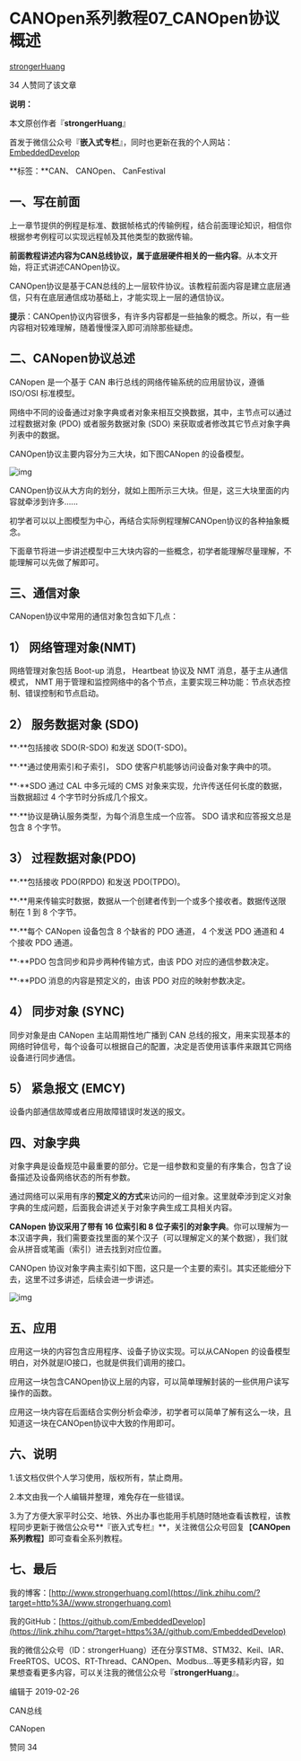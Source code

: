 # CANOpen系列教程07_CANOpen协议概述

[strongerHuang](https://www.zhihu.com/people/strongerHuang.com)


34 人赞同了该文章

**说明：**

本文原创作者『**strongerHuang**』

首发于微信公众号『**嵌入式专栏**』，同时也更新在我的个人网站：[EmbeddedDevelop](https://link.zhihu.com/?target=https%3A//www.strongerhuang.com/)

**标签：**CAN、 CANOpen、 CanFestival



## **一、写在前面**

上一章节提供的例程是标准、数据帧格式的传输例程，结合前面理论知识，相信你根据参考例程可以实现远程帧及其他类型的数据传输。

**前面教程讲述内容为CAN总线协议，属于底层硬件相关的一些内容**。从本文开始，将正式讲述CANOpen协议。

CANOpen协议是基于CAN总线的上一层软件协议。该教程前面内容是建立底层通信，只有在底层通信成功基础上，才能实现上一层的通信协议。

**提示**：CANOpen协议内容很多，有许多内容都是一些抽象的概念。所以，有一些内容相对较难理解，随着慢慢深入即可消除那些疑虑。



## **二、CANopen协议总述**

CANopen 是一个基于 CAN 串行总线的网络传输系统的应用层协议，遵循 ISO/OSI 标准模型。

网络中不同的设备通过对象字典或者对象来相互交换数据，其中，主节点可以通过过程数据对象 (PDO) 或者服务数据对象 (SDO) 来获取或者修改其它节点对象字典列表中的数据。

CANOpen协议主要内容分为三大块，如下图CANopen 的设备模型。

![img](https://pic3.zhimg.com/80/v2-18171a10b72ce9857baaff2b50844fc6_1440w.jpg)



CANOpen协议从大方向的划分，就如上图所示三大块。但是，这三大块里面的内容就牵涉到许多......

初学者可以以上图模型为中心，再结合实际例程理解CANOpen协议的各种抽象概念。

下面章节将进一步讲述模型中三大块内容的一些概念，初学者能理解尽量理解，不能理解可以先做了解即可。



## **三、通信对象**

CANopen协议中常用的通信对象包含如下几点：

## 1） 网络管理对象(NMT)

网络管理对象包括 Boot-up 消息， Heartbeat 协议及 NMT 消息，基于主从通信模式， NMT 用于管理和监控网络中的各个节点，主要实现三种功能：节点状态控制、错误控制和节点启动。

## 2） 服务数据对象 (SDO)

**·**包括接收 SDO(R-SDO) 和发送 SDO(T-SDO)。

**·**通过使用索引和子索引， SDO 使客户机能够访问设备对象字典中的项。

**·**SDO 通过 CAL 中多元域的 CMS 对象来实现，允许传送任何长度的数据，当数据超过 4 个字节时分拆成几个报文。

**·**协议是确认服务类型，为每个消息生成一个应答。 SDO 请求和应答报文总是包含 8 个字节。

## 3） 过程数据对象(PDO)

**·**包括接收 PDO(RPDO) 和发送 PDO(TPDO)。

**·**用来传输实时数据，数据从一个创建者传到一个或多个接收者。数据传送限制在 1 到 8 个字节。

**·**每个 CANopen 设备包含 8 个缺省的 PDO 通道， 4 个发送 PDO 通道和 4 个接收 PDO 通道。

**·**PDO 包含同步和异步两种传输方式，由该 PDO 对应的通信参数决定。

**·**PDO 消息的内容是预定义的，由该 PDO 对应的映射参数决定。

## 4） 同步对象 (SYNC)

同步对象是由 CANopen 主站周期性地广播到 CAN 总线的报文，用来实现基本的网络时钟信号，每个设备可以根据自己的配置，决定是否使用该事件来跟其它网络设备进行同步通信。

## 5） 紧急报文 (EMCY)

设备内部通信故障或者应用故障错误时发送的报文。



## **四、对象字典**

对象字典是设备规范中最重要的部分。它是一组参数和变量的有序集合，包含了设备描述及设备网络状态的所有参数。

通过网络可以采用有序的**预定义的方式**来访问的一组对象。这里就牵涉到定义对象字典的生成问题，后面我会讲述关于对象字典生成工具相关内容。

**CANopen 协议采用了带有 16 位索引和 8 位子索引的对象字典**。你可以理解为一本汉语字典，我们需要查找里面的某个汉子（可以理解定义的某个数据），我们就会从拼音或笔画（索引）进去找到对应位置。

CANOpen 协议对象字典主索引如下图，这只是一个主要的索引。其实还能细分下去，这里不过多讲述，后续会进一步讲述。

![img](https://pic4.zhimg.com/80/v2-9bbbfa9e5a59554c20ec296cb0193a07_1440w.jpg)



## **五、应用**

应用这一块的内容包含应用程序、设备子协议实现。可以从CANopen 的设备模型明白，对外就是IO接口，也就是供我们调用的接口。

应用这一块包含CANOpen协议上层的内容，可以简单理解封装的一些供用户读写操作的函数。

应用这一块内容在后面结合实例分析会牵涉，初学者可以简单了解有这么一块，且知道这一块在CANOpen协议中大致的作用即可。



## **六、说明**

1.该文档仅供个人学习使用，版权所有，禁止商用。

2.本文由我一个人编辑并整理，难免存在一些错误。

3.为了方便大家平时公交、地铁、外出办事也能用手机随时随地查看该教程，该教程同步更新于微信公众号**『嵌入式专栏』**，关注微信公众号回复【**CANOpen系列教程**】即可查看全系列教程。

## **七、最后**

我的博客：[http://www.strongerhuang.com](https://link.zhihu.com/?target=http%3A//www.strongerhuang.com)

我的GitHub：[https://github.com/EmbeddedDevelop](https://link.zhihu.com/?target=https%3A//github.com/EmbeddedDevelop)

我的微信公众号（ID：strongerHuang）还在分享STM8、STM32、Keil、IAR、FreeRTOS、UCOS、RT-Thread、CANOpen、Modbus...等更多精彩内容，如果想查看更多内容，可以关注我的微信公众号『**strongerHuang**』。

编辑于 2019-02-26

CAN总线

CANopen

赞同 34
